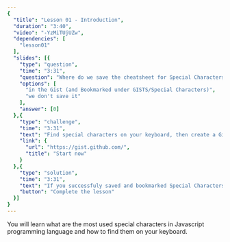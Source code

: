 ```yaml
---
{
  "title": "Lesson 01 - Introduction",
  "duration": "3:40",
  "video": "-YzMiTUjUZw",
  "dependencies": [
    "lesson01"
  ],
  "slides": [{
    "type": "question",
    "time": "3:31",
    "question": "Where do we save the cheatsheet for Special Characters from this lesson?",
    "options": [
      "in the Gist (and Bookmarked under GISTS/Special Characters)",
      "we don't save it"
    ],
    "answer": [0]
  },{
    "type": "challenge",
    "time": "3:31",
    "text": "Find special characters on your keyboard, then create a Gist and save shortcuts for curly braces {} and square brackets [].",
    "link": {
      "url": "https://gist.github.com/",
      "title": "Start now"
    }
  },{
    "type": "solution",
    "time": "3:31",
    "text": "If you successfuly saved and bookmarked Special Characters gist, click here to complete the lesson.",
    "button": "Complete the lesson"
  }]
}
---
```


You will learn what are the most used special characters in Javascript programming language and how to find them on your keyboard.
